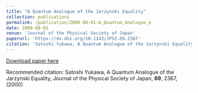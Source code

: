 ```yaml
---
title: "A Quantum Analogue of the Jarzynski Equality"
collection: publications
permalink: /publication/2000-08-01-A_Quantum_Analogue_o
date: 2000-08-01
venue: 'Journal of the Physical Society of Japan'
paperurl: 'https://dx.doi.org/10.1143/JPSJ.69.2367'
citation: 'Satoshi Yukawa, A Quantum Analogue of the Jarzynski Equality, Journal of the Physical Society of Japan, <b>69</b>, 2367, (2000)'
---
```


<a href='https://dx.doi.org/10.1143/JPSJ.69.2367'>Download paper here</a>

Recommended citation: Satoshi Yukawa, A Quantum Analogue of the Jarzynski Equality, Journal of the Physical Society of Japan, <b>69</b>, 2367, (2000)